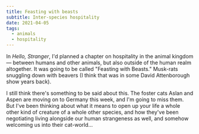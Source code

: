 ```yaml
---
title: Feasting with beasts
subtitle: Inter-species hospitality
date: 2021-04-05
tags:
  - animals
  - hospitality
---
```


In *Hello, Stranger*, I'd planned a chapter on hospitality in the animal kingdom — between humans and other animals, but also outside of the human realm altogether. It was going to be called "Feasting with Beasts." Musk-rats snuggling down with beavers (I think that was in some David Attenborough show years back). 

I still think there's something to be said about this. The foster cats Aslan and Aspen are moving on to Germany this week, and I'm going to miss them. But I've been thinking about what it means to open up your life a whole other kind of creature of a whole other species, and how they've been negotiating living alongside our human strangeness as well, and somehow welcoming us into their cat-world... 